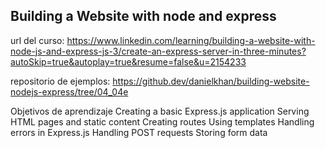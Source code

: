 ## Building a Website with node and express

url del curso: https://www.linkedin.com/learning/building-a-website-with-node-js-and-express-js-3/create-an-express-server-in-three-minutes?autoSkip=true&autoplay=true&resume=false&u=2154233

repositorio de ejemplos: https://github.dev/danielkhan/building-website-nodejs-express/tree/04_04e

Objetivos de aprendizaje
Creating a basic Express.js application
Serving HTML pages and static content
Creating routes
Using templates
Handling errors in Express.js
Handling POST requests
Storing form data
